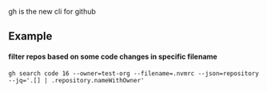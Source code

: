 gh is the new cli for github 

## Example
#### filter repos based on some code changes in specific filename 
```
gh search code 16 --owner=test-org --filename=.nvmrc --json=repository --jq='.[] | .repository.nameWithOwner'
```

